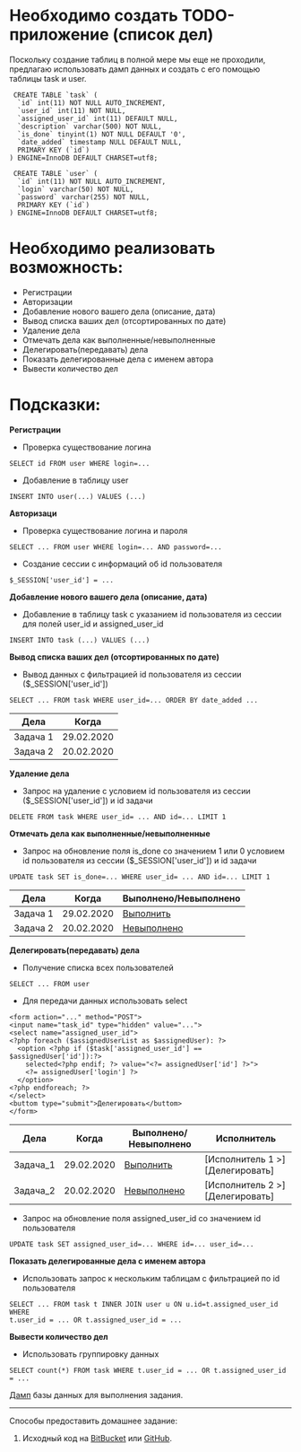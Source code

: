 # Необходимо создать TODO-приложение (список дел)

Поскольку создание таблиц в полной мере мы еще не проходили, предлагаю использовать дамп данных и создать с его помощью таблицы task и user.
```
 CREATE TABLE `task` (
  `id` int(11) NOT NULL AUTO_INCREMENT,
  `user_id` int(11) NOT NULL,
  `assigned_user_id` int(11) DEFAULT NULL,
  `description` varchar(500) NOT NULL,
  `is_done` tinyint(1) NOT NULL DEFAULT '0',
  `date_added` timestamp NULL DEFAULT NULL,
  PRIMARY KEY (`id`)
) ENGINE=InnoDB DEFAULT CHARSET=utf8;

 CREATE TABLE `user` (
  `id` int(11) NOT NULL AUTO_INCREMENT,
  `login` varchar(50) NOT NULL,
  `password` varchar(255) NOT NULL,
  PRIMARY KEY (`id`)
) ENGINE=InnoDB DEFAULT CHARSET=utf8;

```

# Необходимо реализовать возможность: 
* Регистрации
* Авторизации
* Добавление нового вашего дела (описание, дата)
* Вывод списка ваших дел (отсортированных по дате)
* Удаление дела
* Отмечать дела как выполненные/невыполненные
* Делегировать(передавать) дела
* Показать делегированные дела с именем автора
* Вывести количество дел

# Подсказки: 

**Регистрации**
* Проверка существование логина 
```
SELECT id FROM user WHERE login=...
```
* Добавление в таблицу user 
```
INSERT INTO user(...) VALUES (...)
```

**Авторизаци**
* Проверка существование логина и пароля 
```
SELECT ... FROM user WHERE login=... AND password=...
```
* Создание сессии с информаций об id пользователя
```
$_SESSION['user_id'] = ...
```

**Добавление нового вашего дела (описание, дата)**
* Добавление в таблицу task с указанием id пользователя из сессии для полей user_id и assigned_user_id 
``` 
INSERT INTO task (...) VALUES (...)
```

**Вывод списка ваших дел (отсортированных по дате)**

* Вывод данных с фильтрацией id пользователя из сессии ($_SESSION['user_id']) 
```
SELECT ... FROM task WHERE user_id=... ORDER BY date_added ...
```

| Дела | Когда |
| -------- | -------- |
| Задача 1     | 29.02.2020 |
| Задача 2     | 20.02.2020 |


**Удаление дела**

* Запрос на удаление с условием id пользователя из сессии ($_SESSION['user_id']) и id задачи 
```
DELETE FROM task WHERE user_id= ... AND id=... LIMIT 1
```


**Отмечать дела как выполненные/невыполненные**

* Запрос на обновление поля is_done со значением 1 или 0  условием id пользователя из сессии ($_SESSION['user_id']) и id задачи 
```
UPDATE task SET is_done=... WHERE user_id= ... AND id=... LIMIT 1
```

| Дела | Когда | Выполнено/Невыполнено |
| -------- | -------- | -------- |
| Задача 1     | 29.02.2020 | [Выполнить](?id=1&done=1)
| Задача 2     | 20.02.2020 | [Невыполнено](?id=2&done=2)

**Делегировать(передавать) дела**

* Получение списка всех пользователей 
```
SELECT ... FROM user
```
* Для передачи данных использовать select
```
<form action="..." method="POST">
<input name="task_id" type="hidden" value="..."> 
<select name="assigned_user_id">
<?php foreach ($assignedUserList as $assignedUser): ?>
  <option <?php if ($task['assigned_user_id'] == $assignedUser['id']):?>
    selected<?php endif; ?> value="<?= assignedUser['id'] ?>">
    <?= assignedUser['login'] ?>
  </option>
<?php endforeach; ?>
</select>
<buttom type="submit">Делегировать</buttom>
</form>
```

| Дела | Когда | Выполнено/Невыполнено | Исполнитель |
| -------- | -------- | -------- | -------- |
| Задача_1 | 29.02.2020 | [Выполнить](?id=1&done=1) | [Исполнитель 1 >] [Делегировать] |
| Задача_2     | 20.02.2020 | [Невыполнено](?id=2&done=2) | [Исполнитель 2 >] [Делегировать] |

* Запрос на обновление поля assigned_user_id со значением id пользователя
```
UPDATE task SET assigned_user_id=... WHERE id=... user_id=...
```


**Показать делегированные дела с именем автора**
* Использовать запрос к нескольким таблицам c фильтрацией по id пользователя
```
SELECT ... FROM task t INNER JOIN user u ON u.id=t.assigned_user_id WHERE
t.user_id = ... OR t.assigned_user_id = ...
```

**Вывести количество дел**

* Использовать группировку данных 
```
SELECT count(*) FROM task WHERE t.user_id = ... OR t.assigned_user_id = ...
```



[Дамп](resourses/) базы данных для выполнения задания.

---
Способы предоставить домашнее задание:
1. Исходный код на [BitBucket](https://bitbucket.org/) или [GitHub](https://github.com/).
